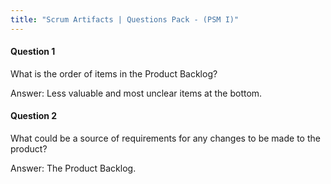 ```yaml
---
title: "Scrum Artifacts | Questions Pack - (PSM I)"
---
```

#### Question 1
What is the order of items in the Product Backlog?

Answer: Less valuable and most unclear items at the bottom.

#### Question 2
What could be a source of requirements for any changes to be made to the product?

Answer: The Product Backlog.
